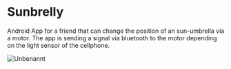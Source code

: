 # Sunbrelly
Android App for a friend that can change the position of an sun-umbrella via a motor. The app is sending a signal via bluetooth to the motor depending on the light sensor of the cellphone.

![Unbenannt](https://user-images.githubusercontent.com/56633505/81545424-276cf780-9379-11ea-96bf-7c36de58a440.PNG)
